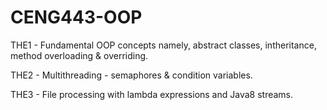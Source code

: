 # CENG443-OOP


THE1 - Fundamental OOP concepts namely, abstract classes, intheritance,  method overloading & overriding.

THE2 - Multithreading - semaphores & condition variables.

THE3 - File processing with lambda expressions and Java8 streams.
